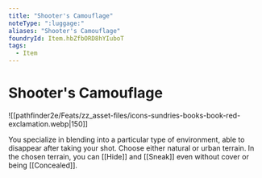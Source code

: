 ```yaml
---
title: "Shooter's Camouflage"
noteType: ":luggage:"
aliases: "Shooter's Camouflage"
foundryId: Item.hbZfbORD8hYIuboT
tags:
  - Item
---
```


# Shooter's Camouflage
![[pathfinder2e/Feats/zz_asset-files/icons-sundries-books-book-red-exclamation.webp|150]]

You specialize in blending into a particular type of environment, able to disappear after taking your shot. Choose either natural or urban terrain. In the chosen terrain, you can [[Hide]] and [[Sneak]] even without cover or being [[Concealed]].
